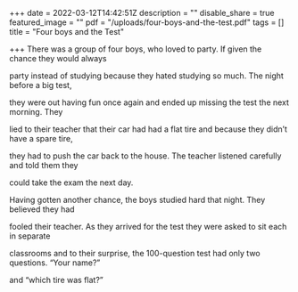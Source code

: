 +++
date = 2022-03-12T14:42:51Z
description = ""
disable_share = true
featured_image = ""
pdf = "/uploads/four-boys-and-the-test.pdf"
tags = []
title = "Four boys and the Test"

+++
There was a group of four boys, who loved to party. If given the chance they would always

party instead of studying because they hated studying so much. The night before a big test,

they were out having fun once again and ended up missing the test the next morning. They

lied to their teacher that their car had had a flat tire and because they didn’t have a spare tire,

they had to push the car back to the house. The teacher listened carefully and told them they

could take the exam the next day.

Having gotten another chance, the boys studied hard that night. They believed they had

fooled their teacher. As they arrived for the test they were asked to sit each in separate

classrooms and to their surprise, the 100-question test had only two questions. “Your name?”

and “which tire was flat?”